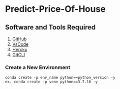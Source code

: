 # Predict-Price-Of-House

## Software and Tools Required

1. [GitHub](https://github.com/)
2. [VsCode](https://code.visualstudio.com/)
2. [Heroku](https://www.heroku.com/)
4. [GitCLI](https://git-scm.com/downloads)

### Create a New Environment

```
conda create -p env_name python==python_version -y
ex. conda create -p venv python==3.7.16 -y
```
